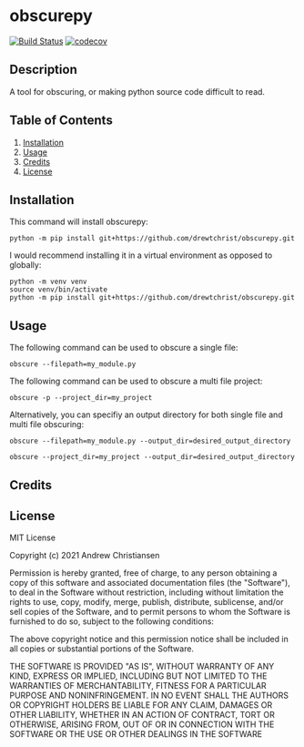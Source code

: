 # obscurepy
[![Build Status](https://travis-ci.com/DrewTChrist/obscurepy.svg?branch=master)](https://travis-ci.com/DrewTChrist/obscurepy)
[![codecov](https://codecov.io/gh/DrewTChrist/obscurepy/branch/master/graph/badge.svg?token=2LN7K8W2PZ)](https://codecov.io/gh/DrewTChrist/obscurepy)

## Description
A tool for obscuring, or making python source code difficult to read.

## Table of Contents

1. [Installation](#installation)
2. [Usage](#usage)
3. [Credits](#credits)
4. [License](#license)

## Installation
This command will install obscurepy:
```shell
python -m pip install git+https://github.com/drewtchrist/obscurepy.git
```
I would recommend installing it in a virtual environment as opposed to globally:
```shell
python -m venv venv
source venv/bin/activate
python -m pip install git+https://github.com/drewtchrist/obscurepy.git
```

## Usage
The following command can be used to obscure a single file:
```shell
obscure --filepath=my_module.py
```

The following command can be used to obscure a multi file project:
```shell
obscure -p --project_dir=my_project
```

Alternatively, you can specifiy an output directory for both single file and multi file obscuring:
```shell
obscure --filepath=my_module.py --output_dir=desired_output_directory
```
```shell
obscure --project_dir=my_project --output_dir=desired_output_directory
```

## Credits

## License
MIT License

Copyright (c) 2021 Andrew Christiansen

Permission is hereby granted, free of charge, to any person obtaining a copy
of this software and associated documentation files (the "Software"), to deal
in the Software without restriction, including without limitation the rights
to use, copy, modify, merge, publish, distribute, sublicense, and/or sell
copies of the Software, and to permit persons to whom the Software is
furnished to do so, subject to the following conditions:

The above copyright notice and this permission notice shall be included in all
copies or substantial portions of the Software.

THE SOFTWARE IS PROVIDED "AS IS", WITHOUT WARRANTY OF ANY KIND, EXPRESS OR
IMPLIED, INCLUDING BUT NOT LIMITED TO THE WARRANTIES OF MERCHANTABILITY,
FITNESS FOR A PARTICULAR PURPOSE AND NONINFRINGEMENT. IN NO EVENT SHALL THE
AUTHORS OR COPYRIGHT HOLDERS BE LIABLE FOR ANY CLAIM, DAMAGES OR OTHER
LIABILITY, WHETHER IN AN ACTION OF CONTRACT, TORT OR OTHERWISE, ARISING FROM,
OUT OF OR IN CONNECTION WITH THE SOFTWARE OR THE USE OR OTHER DEALINGS IN THE
SOFTWARE
